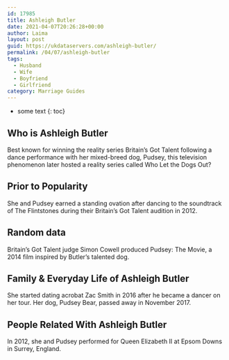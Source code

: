 ```yaml
---
id: 17985
title: Ashleigh Butler
date: 2021-04-07T20:26:28+00:00
author: Laima
layout: post
guid: https://ukdataservers.com/ashleigh-butler/
permalink: /04/07/ashleigh-butler
tags:
  - Husband
  - Wife
  - Boyfriend
  - Girlfriend
category: Marriage Guides
---
```


* some text
{: toc}


## Who is Ashleigh Butler
                  
                  
                  
Best known for winning the reality series Britain&#8217;s Got Talent following a dance performance with her mixed-breed dog, Pudsey, this television phenomenon later hosted a reality series called Who Let the Dogs Out?
                  
              
            
              
            
                
                
                
## Prior to Popularity
                  
                  
                  
She and Pudsey earned a standing ovation after dancing to the soundtrack of The Flintstones during their Britain&#8217;s Got Talent audition in 2012.
                  
              
            
              
            
                
                
                
## Random data
                  
                  
                  
Britain&#8217;s Got Talent judge Simon Cowell produced Pudsey: The Movie, a 2014 film inspired by Butler&#8217;s talented dog.
                  
              
            
              
            
                
                
                
## Family & Everyday Life of Ashleigh Butler
                  
                  
                  
She started dating acrobat Zac Smith in 2016 after he became a dancer on her tour. Her dog, Pudsey Bear, passed away in November 2017.
                  
              
            
              
            
                
                
                
## People Related With Ashleigh Butler
                  
                  
                  
In 2012, she and Pudsey performed for Queen Elizabeth II at Epsom Downs in Surrey, England.
                  
              
            
              
            
                
              
            
              
              
            
            
              
            
          
          
          